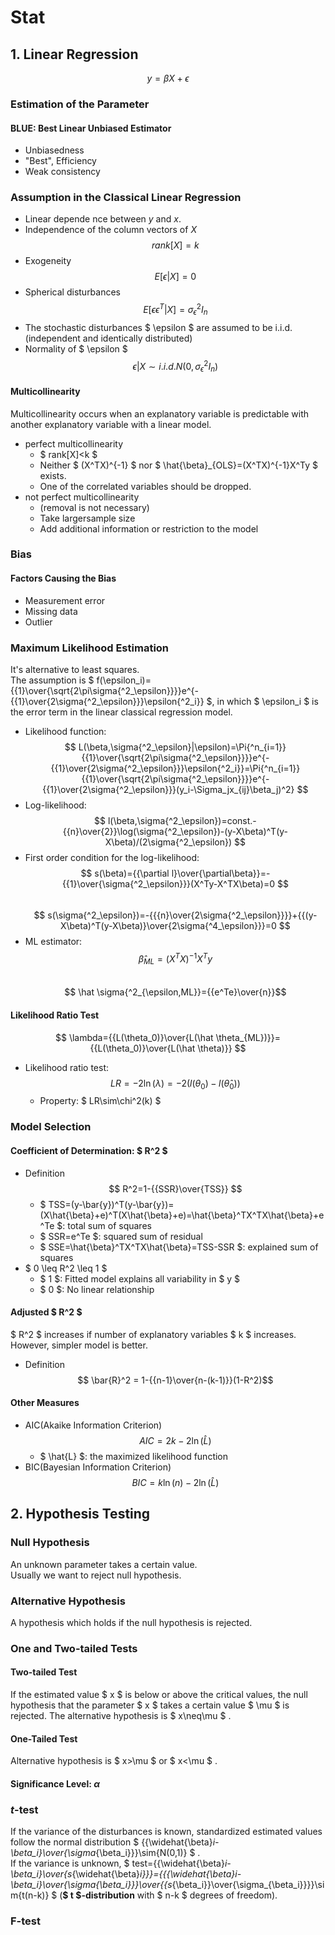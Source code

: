 # Stat

## 1. Linear Regression  

$$ y=\beta X+\epsilon$$

### Estimation of the Parameter  

#### BLUE: Best Linear Unbiased Estimator  

- Unbiasedness  
- "Best", Efficiency  
- Weak consistency  

### Assumption in the Classical Linear Regression

- Linear depende
nce between $y$ and $x$.  
- Independence of the column vectors of $X$  
$$ rank[X]=k $$
- Exogeneity  
$$ E[\epsilon|X]=0 $$  
- Spherical disturbances  
$$ E[\epsilon\epsilon^T|X]=\sigma{^2_\epsilon}I_n$$  
- The stochastic disturbances $ \epsilon $ are assumed to be i.i.d.(independent and identically distributed)  
- Normality of $ \epsilon $  
$$ {\epsilon|X}\sim{i.i.d.N(0,\sigma{^2_\epsilon}I_n)} $$  

#### Multicollinearity  

Multicollinearity occurs when an explanatory variable is predictable with another explanatory variable with a linear model.  

- perfect multicollinearity  
  - $ rank[X]<k $  
  - Neither $ (X^TX)^{-1} $ nor $ \hat{\beta}_{OLS}=(X^TX)^{-1}X^Ty $ exists.  
  - One of the correlated variables should be dropped.  
- not perfect multicollinearity  
  - (removal is not necessary)
  - Take largersample size  
  - Add additional information or restriction to the model  

### Bias  

#### Factors Causing the Bias  

- Measurement error  
- Missing data  
- Outlier  

### Maximum Likelihood Estimation

It's alternative to least squares.  
The assumption is $ f(\epsilon_i)={{1}\over{\sqrt{2\pi\sigma{^2_\epsilon}}}}e^{-{{1}\over{2\sigma{^2_\epsilon}}}\epsilon{^2_i}} $, in which $ \epsilon_i $ is the error term in the linear classical regression model.  

- Likelihood function:  
$$ L(\beta,\sigma{^2_\epsilon}|\epsilon)=\Pi{^n_{i=1}}{{1}\over{\sqrt{2\pi\sigma{^2_\epsilon}}}}e^{-{{1}\over{2\sigma{^2_\epsilon}}}\epsilon{^2_i}}=\Pi{^n_{i=1}}{{1}\over{\sqrt{2\pi\sigma{^2_\epsilon}}}}e^{-{{1}\over{2\sigma{^2_\epsilon}}}(y_i-\Sigma_jx_{ij}\beta_j)^2} $$
- Log-likelihood:  
$$ l(\beta,\sigma{^2_\epsilon})=const.-{{n}\over{2}}\log(\sigma{^2_\epsilon})-(y-X\beta)^T(y-X\beta)/(2\sigma{^2_\epsilon}) $$  
- First order condition for the log-likelihood:  
$$ s(\beta)={{\partial l}\over{\partial\beta}}=-{{1}\over{\sigma{^2_\epsilon}}}(X^Ty-X^TX\beta)=0 $$  
$$ s(\sigma{^2_\epsilon})=-{{{n}\over{2\sigma{^2_\epsilon}}}}+{{(y-X\beta)^T(y-X\beta)}\over{2\sigma{^4_\epsilon}}}=0 $$
- ML estimator:  
$$ \hat \beta_{ML}=(X^TX)^{-1}X^Ty$$  
$$ \hat \sigma{^2_{\epsilon,ML}}={{e^Te}\over{n}}$$

#### Likelihood Ratio Test  

$$ \lambda={{L(\theta_0)}\over{L(\hat \theta_{ML})}}={{L(\theta_0)}\over{L(\hat \theta)}} $$  

- Likelihood ratio test:  
$$ LR=-2\ln(\lambda)=-2(l(\theta_0)-l(\hat \theta_0)) $$
  - Property: $ LR\sim\chi^2(k) $

### Model Selection  

#### Coefficient of Determination: $ R^2 $  

- Definition  
$$ R^2=1-{{SSR}\over{TSS}} $$
  - $ TSS=(y-\bar{y})^T(y-\bar{y})=(X\hat{\beta}+e)^T(X\hat{\beta}+e)=\hat{\beta}^TX^TX\hat{\beta}+e^Te $: total sum of squares  
  - $ SSR=e^Te $: squared sum of residual  
  - $ SSE=\hat{\beta}^TX^TX\hat{\beta}=TSS-SSR $: explained sum of squares
- $ 0 \leq R^2 \leq 1 $  
  - $ 1 $: Fitted model explains all variability in $ y $  
  - $ 0 $: No linear relationship

#### Adjusted $ R^2 $  

$ R^2 $ increases if number of explanatory variables $ k $ increases. However, simpler model is better.  

- Definition  
$$ \bar{R}^2 = 1-{{n-1}\over{n-(k-1)}}(1-R^2)$$  

#### Other Measures  

- AIC(Akaike Information Criterion)  
$$ AIC=2k-2\ln(\hat{L})$$  
  - $ \hat{L} $: the maximized likelihood function
- BIC(Bayesian Information Criterion)  
$$ BIC=k\ln(n)-2\ln(\hat{L})$$

## 2. Hypothesis Testing

### Null Hypothesis  

An unknown parameter takes a certain value.  
Usually we want to reject null hypothesis.  

### Alternative Hypothesis  

A hypothesis which holds if the null hypothesis is rejected.  

### One and Two-tailed Tests  

#### Two-tailed Test  

If the estimated value $ x $ is below or above the critical values, the null hypothesis that the parameter $ x $ takes a certain value $ \mu $ is rejected. The alternative hypothesis is $ x\neq\mu $ .  

#### One-Tailed Test  

Alternative hypothesis is $ x>\mu $ or $ x<\mu $ .  

#### Significance Level: $\alpha$

### $t$-test  

If the variance of the disturbances is known, standardized estimated values follow the normal distribution $ {{\widehat{\beta}_i-\beta_i}\over{\sigma_{\beta_i}}}\sim{N(0,1)} $ .  
If the variance is unknown, $ test={{\widehat{\beta}_i-\beta_i}\over{s_{\widehat{\beta}_i}}}={{{\widehat{\beta}_i-\beta_i}\over{\sigma_{\beta_i}}}\over{{s_{\beta_i}}\over{\sigma_{\beta_i}}}}\sim{t(n-k)} $ (**$ t $-distribution** with $ n-k $ degrees of freedom).  

### F-test  
